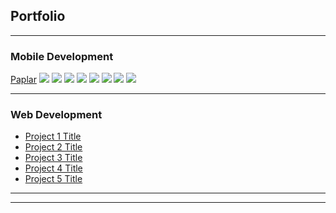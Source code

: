 ## Portfolio

---

### Mobile Development 

[Paplar](/sample_page)
<img src="images/paplar/1.jpg?raw=true"/>
<img src="images/paplar/2.jpg?raw=true"/>
<img src="images/paplar/3.jpg?raw=true"/>
<img src="images/paplar/4.jpg?raw=true"/>
<img src="images/paplar/5.jpg?raw=true"/>
<img src="images/paplar/6.jpg?raw=true"/>
<img src="images/paplar/7.jpg?raw=true"/>
<img src="images/paplar/8.jpg?raw=true"/>

---

### Web Development

- [Project 1 Title](http://example.com/)
- [Project 2 Title](http://example.com/)
- [Project 3 Title](http://example.com/)
- [Project 4 Title](http://example.com/)
- [Project 5 Title](http://example.com/)

---




---
